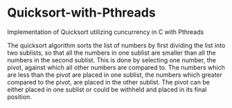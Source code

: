 # Quicksort-with-Pthreads
Implementation of Quicksort utilizing cuncurrency in C with Pthreads


The quicksort algorithm sorts the list of numbers by first dividing the list into two sublists, so that all the numbers in one sublist are smaller than all the numbers in the second sublist. This is done by selecting one number, the pivot, against which all other numbers are compared to. The numbers which are less than the pivot are placed in one sublist, the numbers which greater compared to the pivot, are placed in the other sublist. The pivot can be either placed in one sublist or could be withheld and placed in its final position. 
